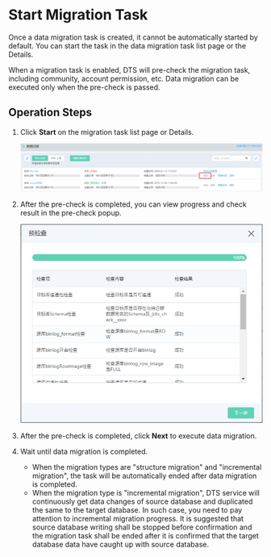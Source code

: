 # Start Migration Task

Once a data migration task is created, it cannot be automatically started by default. You can start the task in the data migration task list page or the Details.

When a migration task is enabled, DTS will pre-check the migration task, including community, account permission, etc. Data migration can be executed only when the pre-check is passed.

## Operation Steps

1. Click **Start** on the migration task list page or Details.

   ![image-20200113175505316](../../../../../image/Data-Transmission-Service/dts-009.png)

2. After the pre-check is completed, you can view progress and check result in the pre-check popup.

   ![image-20200113180223366](../../../../../image/Data-Transmission-Service/dts-012.png)

3. After the pre-check is completed, click **Next** to execute data migration.

4. Wait until data migration is completed.

   - When the migration types are "structure migration" and "incremental migration", the task will be automatically ended after data migration is completed.
   - When the migration type is "incremental migration", DTS service will continuously get data changes of source database and duplicated the same to the target database. In such case, you need to pay attention to incremental migration progress. It is suggested that source database writing shall be stopped before confirmation and the migration task shall be ended after it is confirmed that the target database data have caught up with source database.
